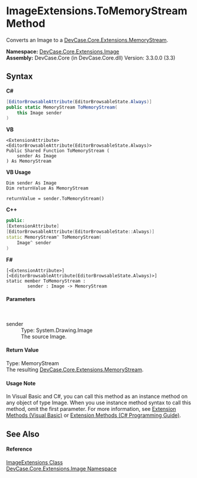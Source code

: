 # ImageExtensions.ToMemoryStream Method 
 

Converts an Image to a <a href="N_DevCase_Core_Extensions_MemoryStream">DevCase.Core.Extensions.MemoryStream</a>.

**Namespace:**&nbsp;<a href="N_DevCase_Core_Extensions_Image">DevCase.Core.Extensions.Image</a><br />**Assembly:**&nbsp;DevCase.Core (in DevCase.Core.dll) Version: 3.3.0.0 (3.3)

## Syntax

**C#**<br />
``` C#
[EditorBrowsableAttribute(EditorBrowsableState.Always)]
public static MemoryStream ToMemoryStream(
	this Image sender
)
```

**VB**<br />
``` VB
<ExtensionAttribute>
<EditorBrowsableAttribute(EditorBrowsableState.Always)>
Public Shared Function ToMemoryStream ( 
	sender As Image
) As MemoryStream
```

**VB Usage**<br />
``` VB Usage
Dim sender As Image
Dim returnValue As MemoryStream

returnValue = sender.ToMemoryStream()
```

**C++**<br />
``` C++
public:
[ExtensionAttribute]
[EditorBrowsableAttribute(EditorBrowsableState::Always)]
static MemoryStream^ ToMemoryStream(
	Image^ sender
)
```

**F#**<br />
``` F#
[<ExtensionAttribute>]
[<EditorBrowsableAttribute(EditorBrowsableState.Always)>]
static member ToMemoryStream : 
        sender : Image -> MemoryStream 

```


#### Parameters
&nbsp;<dl><dt>sender</dt><dd>Type: System.Drawing.Image<br />The source Image.</dd></dl>

#### Return Value
Type: MemoryStream<br />The resulting <a href="N_DevCase_Core_Extensions_MemoryStream">DevCase.Core.Extensions.MemoryStream</a>.

#### Usage Note
In Visual Basic and C#, you can call this method as an instance method on any object of type Image. When you use instance method syntax to call this method, omit the first parameter. For more information, see <a href="https://docs.microsoft.com/dotnet/visual-basic/programming-guide/language-features/procedures/extension-methods">Extension Methods (Visual Basic)</a> or <a href="https://docs.microsoft.com/dotnet/csharp/programming-guide/classes-and-structs/extension-methods">Extension Methods (C# Programming Guide)</a>.

## See Also


#### Reference
<a href="T_DevCase_Core_Extensions_Image_ImageExtensions">ImageExtensions Class</a><br /><a href="N_DevCase_Core_Extensions_Image">DevCase.Core.Extensions.Image Namespace</a><br />